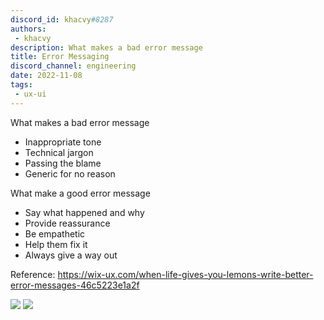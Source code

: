 ```yaml
---
discord_id: khacvy#8287
authors:
 - khacvy
description: What makes a bad error message
title: Error Messaging
discord_channel: engineering
date: 2022-11-08
tags:
 - ux-ui
---
```


What makes a bad error message
- Inappropriate tone
- Technical jargon
- Passing the blame
- Generic for no reason

What make a good error message
- Say what happened and why
- Provide reassurance
- Be empathetic
- Help them fix it
- Always give a way out

Reference: https://wix-ux.com/when-life-gives-you-lemons-write-better-error-messages-46c5223e1a2f


![](assets/202211081111---error-messaging_pasted-image-20221108111328.webp)
![](assets/202211081111---error-messaging_pasted-image-20221108111346.webp)
